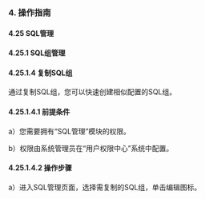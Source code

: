 ### 4. 操作指南

#### 4.25 SQL管理

#### 4.25.1 SQL组管理

#### 4.25.1.4 复制SQL组

通过复制SQL组，您可以快速创建相似配置的SQL组。

#### 4.25.1.4.1 前提条件

a）您需要拥有“SQL管理”模块的权限。

b）权限由系统管理员在“用户权限中心”系统中配置。

#### 4.25.1.4.2 操作步骤

a）进入SQL管理页面，选择需复制的SQL组，单击编辑图标。
